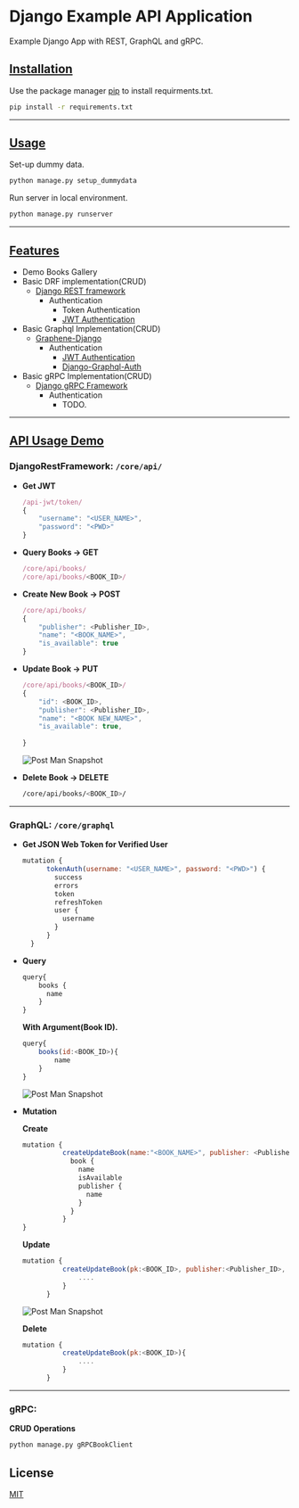 # Django Example API Application

Example Django App with REST, GraphQL and gRPC.

## <u>Installation</u>

Use the package manager [pip](https://pip.pypa.io/en/stable/) to install requirments.txt.

```bash
pip install -r requirements.txt
```

---

## <u>Usage</u>

Set-up dummy data.

```bash
python manage.py setup_dummydata
```

Run server in local environment.

```bash
python manage.py runserver
```

---

## <u>Features</u>

* Demo Books Gallery
* Basic DRF implementation(CRUD)
  * [Django REST framework](https://www.django-rest-framework.org/)
    * Authentication
      * Token Authentication
      * [JWT Authentication](https://django-rest-framework-simplejwt.readthedocs.io/en/latest/)
* Basic Graphql Implementation(CRUD)
  * [Graphene-Django](https://docs.graphene-python.org/projects/django/en/latest/)
    * Authentication
      * [JWT Authentication](https://django-graphql-jwt.domake.io/en/latest/)
      * [Django-Graphql-Auth](https://django-graphql-auth.readthedocs.io/en/latest/)
* Basic gRPC Implementation(CRUD)
  * [Django gRPC Framework](https://djangogrpcframework.readthedocs.io/en/latest/index.html)
    * Authentication
      * TODO.

---

## <u>API Usage Demo</u>

### **DjangoRestFramework:** `/core/api/`

* **Get JWT**

  ```javascript
  /api-jwt/token/
  {
      "username": "<USER_NAME>",
      "password": "<PWD>"
  }
  ```

* **Query Books -> GET**

  ```javascript
  /core/api/books/
  /core/api/books/<BOOK_ID>/
  ```

* **Create New Book -> POST**

  ```javascript
  /core/api/books/
  {
      "publisher": <Publisher_ID>,
      "name": "<BOOK_NAME>",
      "is_available": true
  }
    ```

* **Update Book -> PUT**

  ```javascript
  /core/api/books/<BOOK_ID>/
  {
      "id": <BOOK_ID>,
      "publisher": <Publisher_ID>,
      "name": "<BOOK NEW_NAME>",
      "is_available": true,
      
  }
  ```

  ![Post Man Snapshot](static/images/rest_put.PNG)
  
* **Delete Book -> DELETE**

  ```bash
  /core/api/books/<BOOK_ID>/
  ```

---

### **GraphQL:** `/core/graphql`

* **Get JSON Web Token for Verified User**

  ```javascript
  mutation {
        tokenAuth(username: "<USER_NAME>", password: "<PWD>") {
          success
          errors
          token
          refreshToken
          user {
            username
          }
        }
    }
  ```

* **Query**

  ```javascript
  query{
      books {
        name
      }
  }
  ```

  **With Argument(Book ID).**

  ```javascript
  query{
      books(id:<BOOK_ID>){
          name
      }
  }
  ```

  ![Post Man Snapshot](static/images/gql_query.PNG)

* **Mutation**

  **Create**

  ```javascript
  mutation {
            createUpdateBook(name:"<BOOK_NAME>", publisher: <Publisher_ID>, isAvailable:true, ....) {
              book {
                name
                isAvailable
                publisher {
                  name
                }
              }
            }
  }
  ```

  **Update**

  ```javascript
  mutation {
            createUpdateBook(pk:<BOOK_ID>, publisher:<Publisher_ID>, ....){
                ....
            }
        }
  ```

  ![Post Man Snapshot](static/images/gql_mutation.PNG)

  **Delete**

  ```javascript
  mutation {
            createUpdateBook(pk:<BOOK_ID>){
                ....
            }
        }
  ```

---

### **gRPC:**

  **CRUD Operations**

  ```bash
  python manage.py gRPCBookClient
  ```

## License

[MIT](https://choosealicense.com/licenses/mit/)